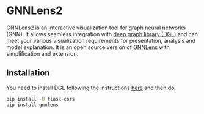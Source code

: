 # GNNLens2

GNNLens2 is an interactive visualization tool for graph neural networks (GNN). It allows seamless integration with [deep graph library (DGL)](https://github.com/dmlc/dgl) and can meet your various visualization requirements for presentation, analysis and model explanation. It is an open source version of [GNNLens](https://arxiv.org/abs/2011.11048) with simplification and extension.

## Installation

You need to install DGL following the instructions [here](https://www.dgl.ai/pages/start.html) and then do

```bash
pip install -U flask-cors
pip install gnnlens
```
